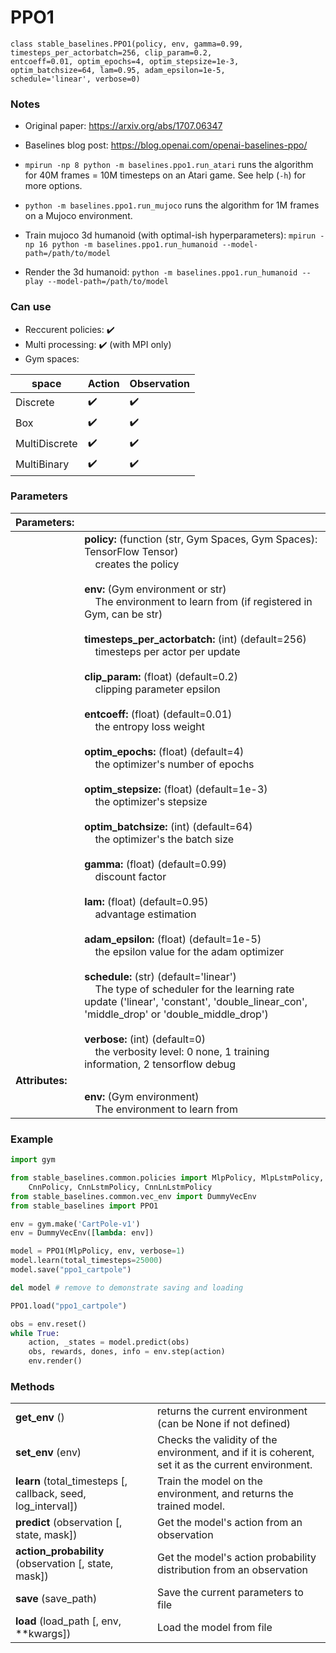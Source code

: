 # PPO1

```
class stable_baselines.PPO1(policy, env, gamma=0.99, timesteps_per_actorbatch=256, clip_param=0.2, 
entcoeff=0.01, optim_epochs=4, optim_stepsize=1e-3, optim_batchsize=64, lam=0.95, adam_epsilon=1e-5, 
schedule='linear', verbose=0)
```

### Notes 

- Original paper: https://arxiv.org/abs/1707.06347
- Baselines blog post: https://blog.openai.com/openai-baselines-ppo/
- `mpirun -np 8 python -m baselines.ppo1.run_atari` runs the algorithm for 40M frames = 10M timesteps on an Atari game. See help (`-h`) for more options.
- `python -m baselines.ppo1.run_mujoco` runs the algorithm for 1M frames on a Mujoco environment.

- Train mujoco 3d humanoid (with optimal-ish hyperparameters): `mpirun -np 16 python -m baselines.ppo1.run_humanoid --model-path=/path/to/model`
- Render the 3d humanoid: `python -m baselines.ppo1.run_humanoid --play --model-path=/path/to/model`

### Can use
- Reccurent policies: :heavy_check_mark:
- Multi processing: :heavy_check_mark: (with MPI only)
- Gym spaces:

| **space**     | **Action**         | **Observation**    |
| ------------- | ------------------ | ------------------ |
| Discrete      | :heavy_check_mark: | :heavy_check_mark: |
| Box           | :heavy_check_mark: | :heavy_check_mark: |
| MultiDiscrete | :heavy_check_mark: | :heavy_check_mark: |
| MultiBinary   | :heavy_check_mark: | :heavy_check_mark: |

### Parameters

| **Parameters:** |     |
| --------------- | --- |
|                 | **policy:** (function (str, Gym Spaces, Gym Spaces): TensorFlow Tensor) <br>&nbsp;&nbsp;&nbsp; creates the policy <br><br> **env:** (Gym environment or str) <br>&nbsp;&nbsp;&nbsp; The environment to learn from (if registered in Gym, can be str) <br><br> **timesteps_per_actorbatch:** (int) (default=256) <br>&nbsp;&nbsp;&nbsp; timesteps per actor per update <br><br> **clip_param:** (float) (default=0.2) <br>&nbsp;&nbsp;&nbsp; clipping parameter epsilon <br><br> **entcoeff:** (float) (default=0.01) <br>&nbsp;&nbsp;&nbsp; the entropy loss weight <br><br> **optim_epochs:** (float) (default=4) <br>&nbsp;&nbsp;&nbsp; the optimizer's number of epochs <br><br> **optim_stepsize:** (float) (default=1e-3) <br>&nbsp;&nbsp;&nbsp; the optimizer's stepsize <br><br> **optim_batchsize:** (int) (default=64) <br>&nbsp;&nbsp;&nbsp; the optimizer's the batch size <br><br> **gamma:** (float) (default=0.99) <br>&nbsp;&nbsp;&nbsp; discount factor <br><br> **lam:** (float) (default=0.95) <br>&nbsp;&nbsp;&nbsp; advantage estimation <br><br> **adam_epsilon:** (float) (default=1e-5) <br>&nbsp;&nbsp;&nbsp; the epsilon value for the adam optimizer <br><br> **schedule:** (str) (default='linear') <br>&nbsp;&nbsp;&nbsp; The type of scheduler for the learning rate update ('linear', 'constant', 'double_linear_con', 'middle_drop' or 'double_middle_drop') <br><br> **verbose:** (int) (default=0) <br>&nbsp;&nbsp;&nbsp; the verbosity level: 0 none, 1 training information, 2 tensorflow debug |
| **Attributes:** |     |
|                 | **env:** (Gym environment) <br>&nbsp;&nbsp;&nbsp; The environment to learn from |

### Example
```python
import gym

from stable_baselines.common.policies import MlpPolicy, MlpLstmPolicy, MlpLnLstmPolicy, \
    CnnPolicy, CnnLstmPolicy, CnnLnLstmPolicy
from stable_baselines.common.vec_env import DummyVecEnv
from stable_baselines import PPO1

env = gym.make('CartPole-v1')
env = DummyVecEnv([lambda: env])

model = PPO1(MlpPolicy, env, verbose=1)
model.learn(total_timesteps=25000)
model.save("ppo1_cartpole")

del model # remove to demonstrate saving and loading

PPO1.load("ppo1_cartpole")

obs = env.reset()
while True:
    action, _states = model.predict(obs)
    obs, rewards, dones, info = env.step(action)
    env.render()
```

### Methods 
|                                                              |                                                                                                        |
| ------------------------------------------------------------ | ------------------------------------------------------------------------------------------------------ |
| **get_env** ()                                               | returns the current environment (can be None if not defined)                                           |
| **set_env** (env)                                            | Checks the validity of the environment, and if it is coherent, set it as the current environment.      |
| **learn** (total_timesteps [, callback, seed, log_interval]) | Train the model on the environment, and returns the trained model.                                     |
| **predict** (observation [, state, mask])                    | Get the model's action from an observation                                                             |
| **action_probability** (observation [, state, mask])         | Get the model's action probability distribution from an observation                                    |
| **save** (save_path)                                         | Save the current parameters to file                                                                    |
| **load** (load_path [, env, **kwargs])                       | Load the model from file                                                                               |